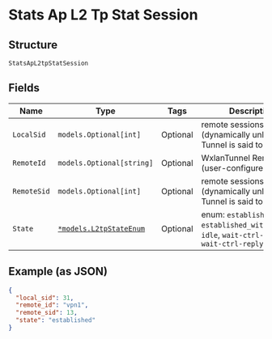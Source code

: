 
# Stats Ap L2 Tp Stat Session

## Structure

`StatsApL2tpStatSession`

## Fields

| Name | Type | Tags | Description |
|  --- | --- | --- | --- |
| `LocalSid` | `models.Optional[int]` | Optional | remote sessions id (dynamically unless Tunnel is said to be static) |
| `RemoteId` | `models.Optional[string]` | Optional | WxlanTunnel Remote ID (user-configured) |
| `RemoteSid` | `models.Optional[int]` | Optional | remote sessions id (dynamically unless Tunnel is said to be static) |
| `State` | [`*models.L2tpStateEnum`](../../doc/models/l2-tp-state-enum.md) | Optional | enum: `established`, `established_with_session`, `idle`, `wait-ctrl-conn`, `wait-ctrl-reply` |

## Example (as JSON)

```json
{
  "local_sid": 31,
  "remote_id": "vpn1",
  "remote_sid": 13,
  "state": "established"
}
```

